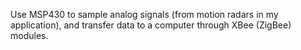 Use MSP430 to sample analog signals (from motion radars in my application), and transfer data to a computer through XBee (ZigBee) modules.

